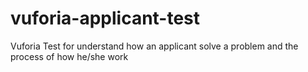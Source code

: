 # vuforia-applicant-test
Vuforia Test for understand how an applicant solve a problem and the process of how he/she work
